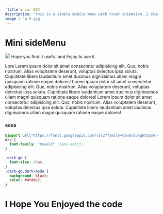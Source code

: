 ```yaml
---
'title': car 002
description: 'this is a simple mobile menu with hover animation. I also add dark mode to it so it can toggle between. I add the code below so feel free to use it.'
image : 'p-5.jpg'
---
```


# Mini sideMenu
<img src="/component/p-5.jpg"/>
Hope you find it useful and Enjoy to use it.
<P class="angry">Lore Lorem ipsum dolor sit amet consectetur adipisicing elit. Quo, nobis nostrum. Alias voluptatem deserunt, voluptas delectus ipsa soluta. Cupiditate libero laudantium amet ducimus dignissimos ullam magni quisquam ratione eaque dolores! Lorem ipsum dolor sit amet consectetur adipisicing elit. Quo, nobis nostrum. Alias voluptatem deserunt, voluptas delectus ipsa soluta. Cupiditate libero laudantium amet ducimus dignissimos ullam magni quisquam ratione eaque dolores! Lorem ipsum dolor sit amet consectetur adipisicing elit. Quo, nobis nostrum. Alias voluptatem deserunt, voluptas delectus ipsa soluta. Cupiditate libero laudantium amet ducimus dignissimos ullam magni quisquam ratione eaque dolores!</p>


### scss
``` scss
@import url("https://fonts.googleapis.com/css2?family=Oswald:wght@200;400;600;700&display=swap");
nav {
  font-family: "Oswald", sans-serif;
}

.dark-go {
  font-size: 20px;
}
.dark-go.dark-mode {
  background: black;
  color: #4fdde7;
}
```


# I Hope You Enjoyed the code 
